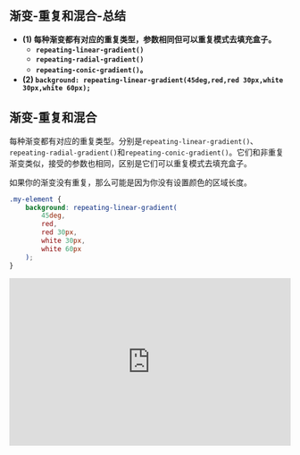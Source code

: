 ## 渐变-重复和混合-总结

- **(1) 每种渐变都有对应的重复类型，参数相同但可以重复模式去填充盒子。**
  - **`repeating-linear-gradient()`**
  - **`repeating-radial-gradient()`**
  - **`repeating-conic-gradient()`。**
- **(2) `background: repeating-linear-gradient(45deg,red,red 30px,white 30px,white 60px);`**

## 渐变-重复和混合

每种渐变都有对应的重复类型。分别是`repeating-linear-gradient()`、`repeating-radial-gradient()`和`repeating-conic-gradient()`。它们和非重复渐变类似，接受的参数也相同，区别是它们可以重复模式去填充盒子。

如果你的渐变没有重复，那么可能是因为你没有设置颜色的区域长度。

```css
.my-element {
    background: repeating-linear-gradient(
        45deg,
        red,
        red 30px,
        white 30px,
        white 60px
    );
}
```

<iframe height="300" style="width: 100%;" scrolling="no" title="020 Gradient_10" src="https://codepen.io/AhCola/embed/powJjGb?default-tab=html%2Cresult" frameborder="no" loading="lazy" allowtransparency="true" allowfullscreen="true">
  See the Pen <a href="https://codepen.io/AhCola/pen/powJjGb">
  020 Gradient_10</a> by Pengfei Wang (<a href="https://codepen.io/AhCola">@AhCola</a>)
  on <a href="https://codepen.io">CodePen</a>.
</iframe>
